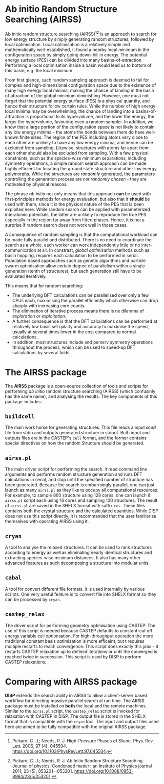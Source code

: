 # Ab initio Random Structure Searching (AIRSS)

Ab initio random structure searching (AIRSS)[^1][^2] is an approach to
search for low energy structure by simply generating random structures,
followed by local optimisation. Local optimisation is a relatively
simple and mathematically well-established, it found a nearby local
minimum in the configuration space by simply going down-hill in energy.
The potential energy surface (PES) can be divided into many
basins-of-attraction. Performing a local optimisation inside a basin
would lead us to bottom of this basin, e.g. the local minimum.

From first glance, such random sampling approach is deemed to fail for
complex and high-dimensional configuration space due to the existence of
many high energy local minima, making the chance of landing in the basin
of attraction of the global minimum diminishing. However, one must not
forget that the potential energy surface (PES) is a physical quantity,
and hence their structure follow certain rules. While the number of high
energy local minima may be overwhelming, the chance of landing into a
basins-of-attraction is proportional to its hypervolume, and the lower
the energy, the larger the hypervolume, favouring even a random sampler.
In addition, we know that a large portion of the configuration space is
not likely to contain any low energy minima - the atoms the bonds
between them do have well-known finite sizes. The region of the PES
including atoms very close to each other are unlikely to have any low
energy minima, and hence can be excluded from sampling. Likewise,
structures with atoms far apart from each other should also be excluded
from sampling. With a few physical constraints, such as the species-wise
minimum separations, including symmetry operations, a simple random
search approach can be made highly efficient for locating the ground
state structure and other low energy polymorphs. While the structures
are *randomly* generated, the parameters controlling the generation
process are *not randomly chosen* - they are motivated by physical
reasons.

The phrase *ab initio* not only means that this approach **can** be used
with first-principles methods for energy evaluation, but also that it
**should** be used with them, since it is the physical nature of the PES
that is been exploited here. While random search can be applied with
parameterized interatomic potentials, the latter are unlikely to
reproduce the true PES especially in the region far away from fitted
phases. Hence, it is not a surprise if random search does not work well
in those cases.

A consequence of random sampling is that the computational workload can
be made fully parallel and distributed. There is no need to coordinate
the search as a whole, each worker can work independently little or no
inter-communication at all. In constrast, *global optimisation*
methods such as basin hopping, requires each calculation to be performed
in serial. Population based approaches such as genetic algorithms and
particle swarm optimisation allow certain degree of parallelism within a
single generation (tenth of structures), but each generation still have
to be evaluated iteratively.

This means that for random searching:

-   The underlying DFT calculations can be parallelised over only a few
    CPUs each, maximising the parallel efficiently which otherwise can
    drop sharply with increasing core counts.
-   The elimination of iterative process means there is no dilemma of
    *exploration or exploitation*.
-   A further consequence is that the DFT calculations can be performed
    at relatively low basis set qulaity and accuracy to maximise the
    speed, usually at several times lower in the cost compared to normal
    calculations.
-   In addition, most structures include and perserv symmetry operations
    throughout the process, which can be used to speed-up DFT
    calculations by several folds.

# The **AIRSS** package

The **AIRSS** package is a open-source collection of tools and scripts for
performing *ab initio* random structure searching (AIRSS) (which
confusinly has the same name), and analysing the results. The key
components of this package includes:

## `buildcell`

The main work horse for generating structures. This file reads a
input *seed* file from stdin and outputs generated structuer in
stdout. Both input and outputs files are in the CASTEP\'s `cell`
format, and the former contains special directives on how the random
Structure should be generated.

## `airss.pl`

The main driver script for performing the search. It read command
line arguments and performs random structure generation and runs DFT
calculations in serial, and stop until the specified number of
structure has been generated. Because the search is embarrsingly
parallel, one can just launch as many `airss.pl` as they like to
occupy all computational resources. For example, to sample 800
structure using 128 cores, one can launch 8 `airss.pl` script each
using 16 cores and sampling 100 structures. The result of `airss.pl`
are saved in the SHELX format with suffix `res`. These files
contains both the crystal structure and the calculated quantities.
While DISP does not use this script directly, it is recommanded
that the user familiarise themselves with operating AIRSS using
it.

## `cryan`

A tool to analyse the relaxed structures. It can be used to rank
structures according to energy as well as eliminating nearly
identical structures and extracting species-wise minimum distances.
It also has many other advanced features as such decomposing a
structure into modular units.

## `cabal`

A tool for convert different file formats. It is used internally by
various scripts. One very useful feature is to convert file into
SHELX format so they can be processed by `cryan`.

## `castep_relax`

The driver script for performing geometry optimisation using CASTEP.
The use of this script is needed because CASTEP defaults to
constant-cut off energy variable cell optionsation. For
high-throughput operation the more traditional constant basis
optimisation is more efficeint, but t requires multiple restarts to
reach convergence. This script does exactly this jobs - it restarts
CASTEP relaxation up to defined iterations or until the converged is
reached twice in succession. This script is used by DISP to
perform CASTEP relaxations.

# Comparing with **AIRSS** package
**DISP** extends the search ability in AIRSS to allow a
client-server based workflow for directing massive parallel search at
run time. The AIRSS package must be installed on **both** the local
and the remote machines. Similar to the `airss.pl` script, the
`castep_relax` script is invoked for relaxation with CASTEP in DISP.
The output file is stored in the SHELX format that is compatible with
the `cryan` tool. The input and output files used here are aimed to be
fully compatible with the original AIRSS package.

[^1]: Pickard, C. J.; Needs, R. J. High-Pressure Phases of Silane. Phys.
    Rev. Lett. 2006, 97 (4), 045504.
    <https://doi.org/10.1103/PhysRevLett.97.045504>.

[^2]: Pickard, C. J.; Needs, R. J. Ab Initio Random Structure Searching.
    Journal of physics. Condensed matter : an Institute of Physics
    journal 2011, 23 (5), 053201--053201.
    <https://doi.org/10.1088/0953-8984/23/5/053201>.
